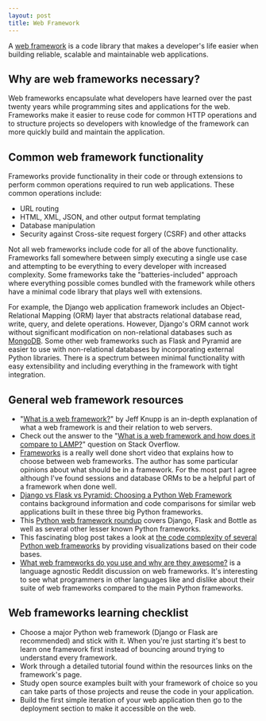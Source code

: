 ```yaml
---
layout: post
title: Web Framework
---
```

A [web framework](http://www.fullstackpython.com/web-frameworks.html) is a code library that makes a developer's life easier when building reliable, scalable and maintainable web applications.

Why are web frameworks necessary?
---------------------------------
Web frameworks encapsulate what developers have learned over the past twenty years while programming sites and applications for the web. Frameworks make it easier to reuse code for common HTTP operations and to structure projects so developers with knowledge of the framework can more quickly build and maintain the application.

Common web framework functionality
----------------------------------
Frameworks provide functionality in their code or through extensions to perform common operations required to run web applications. These common operations include:

- URL routing
- HTML, XML, JSON, and other output format templating
- Database manipulation
- Security against Cross-site request forgery (CSRF) and other attacks

Not all web frameworks include code for all of the above functionality. Frameworks fall somewhere between simply executing a single use case and attempting to be everything to every developer with increased complexity. Some frameworks take the "batteries-included" approach where everything possible comes bundled with the framework while others have a minimal code library that plays well with extensions.

For example, the Django web application framework includes an Object-Relational Mapping (ORM) layer that abstracts relational database read, write, query, and delete operations. However, Django's ORM cannot work without significant modification on non-relational databases such as [MongoDB](http://www.mongodb.org). Some other web frameworks such as Flask and Pyramid are easier to use with non-relational databases by incorporating external Python libraries. There is a spectrum between minimal functionality with easy extensibility and including everything in the framework with tight integration.

General web framework resources
-------------------------------
- "[What is a web framework?](http://www.jeffknupp.com/blog/2014/03/03/what-is-a-web-framework)" by Jeff Knupp is an in-depth explanation of what a web framework is and their relation to web servers.
- Check out the answer to the "[What is a web framework and how does it compare to LAMP?](http://stackoverflow.com/questions/4507506/what-is-a-web-framework-how-does-it-compare-with-lamp)" question on Stack Overflow.
- [Frameworks](http://youtu.be/W6KCPXl6Zuc) is a really well done short video that explains how to choose between web frameworks. The author has some particular opinions about what should be in a framework. For the most part I agree although I've found sessions and database ORMs to be a helpful part of a framework when done well.
- [Django vs Flask vs Pyramid: Choosing a Python Web Framework](https://www.airpair.com/python/posts/django-flask-pyramid) contains background information and code comparisons for similar web applications built in these three big Python frameworks.
- This [Python web framework roundup](http://www.konstruktor.ee/blog/python-web-framework-roundup/) covers Django, Flask and Bottle as well as several other lesser known Python frameworks.
- This fascinating blog post takes a look at [the code complexity of several Python web frameworks](http://grokcode.com/864/snakefooding-python-code-for-complexity-visualization) by providing visualizations based on their code bases.
- [What web frameworks do you use and why are they awesome?](http://www.reddit.com/r/webdev/comments/2les4x/what_frameworks_do_you_use_and_why_are_they) is a language agnostic Reddit discussion on web frameworks. It's interesting to see what programmers in other languages like and dislike about their suite of web frameworks compared to the main Python frameworks.

Web frameworks learning checklist
---------------------------------
- Choose a major Python web framework (Django or Flask are recommended) and stick with it. When you're just starting it's best to learn one framework first instead of bouncing around trying to understand every framework.
- Work through a detailed tutorial found within the resources links on the framework's page.
- Study open source examples built with your framework of choice so you can take parts of those projects and reuse the code in your application.
- Build the first simple iteration of your web application then go to the deployment section to make it accessible on the web.
